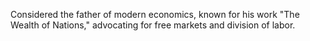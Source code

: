 Considered the father of modern economics, known for his work "The Wealth of Nations," advocating for free markets and division of labor.